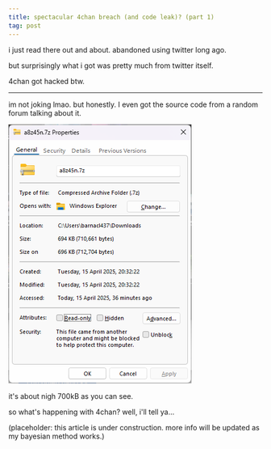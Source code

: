 ```yaml
---
title: spectacular 4chan breach (and code leak)? (part 1)
tag: post
---
```

i just read there out and about. abandoned using twitter long ago.

but surprisingly what i got was pretty much from twitter itself.

4chan got hacked btw.

---

im not joking lmao. but honestly. I even got the source code from a random forum talking about it.

![pic0001](/pics/0001.png)

it's about nigh 700kB as you can see.

so what's happening with 4chan? well, i'll tell ya...

(placeholder: this article is under construction. more info will be updated as my bayesian method works.)
